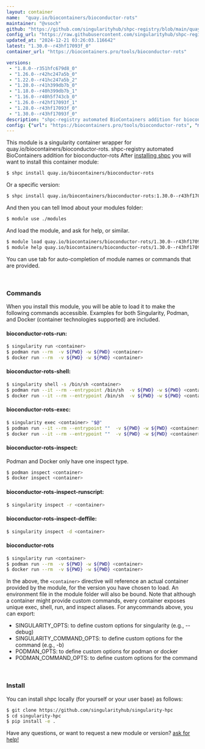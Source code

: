 ```yaml
---
layout: container
name:  "quay.io/biocontainers/bioconductor-rots"
maintainer: "@vsoch"
github: "https://github.com/singularityhub/shpc-registry/blob/main/quay.io/biocontainers/bioconductor-rots/container.yaml"
config_url: "https://raw.githubusercontent.com/singularityhub/shpc-registry/main/quay.io/biocontainers/bioconductor-rots/container.yaml"
updated_at: "2024-12-21 03:26:03.116642"
latest: "1.30.0--r43hf17093f_0"
container_url: "https://biocontainers.pro/tools/bioconductor-rots"

versions:
 - "1.8.0--r351hfc679d8_0"
 - "1.26.0--r42hc247a5b_0"
 - "1.22.0--r41hc247a5b_2"
 - "1.20.0--r41h399db7b_0"
 - "1.18.0--r40h399db7b_1"
 - "1.16.0--r40h5f743cb_0"
 - "1.26.0--r42hf17093f_1"
 - "1.28.0--r43hf17093f_0"
 - "1.30.0--r43hf17093f_0"
description: "shpc-registry automated BioContainers addition for bioconductor-rots"
config: {"url": "https://biocontainers.pro/tools/bioconductor-rots", "maintainer": "@vsoch", "description": "shpc-registry automated BioContainers addition for bioconductor-rots", "latest": {"1.30.0--r43hf17093f_0": "sha256:0433228c30930d9008decbaab27ccff1f200c1f7e72c47586669ec83dbacbdda"}, "tags": {"1.8.0--r351hfc679d8_0": "sha256:d3425fac23e491fd529bf7c3b5b6751cbede3e4ee9e51bc58175544e396d2ad1", "1.26.0--r42hc247a5b_0": "sha256:fc17f9b05961757f7d69d12743d224ad5e2fc3d5e8bbe57a48b5d26ea846b249", "1.22.0--r41hc247a5b_2": "sha256:4f0d10750b94d9c6c40639d4ef91ae66bc67971e67ea2e6d64bcc82472cf300e", "1.20.0--r41h399db7b_0": "sha256:4e60df4a4d4f83d02c8a0f9206977aa8fc301260eeb337c7937254a9c92d864b", "1.18.0--r40h399db7b_1": "sha256:60bcd40c84244efcebf112f08372709510f7dd51d7024fe6b1514932ee0b387a", "1.16.0--r40h5f743cb_0": "sha256:e8709fd46d10b09460664af8c69648ab6ceb8f0c9737f7fae9f3c66a218c51c8", "1.26.0--r42hf17093f_1": "sha256:e941dc67004294a860302aeca2193288951f12fc52ae829791ceeaf62764073d", "1.28.0--r43hf17093f_0": "sha256:5a0687819b409e02e48d1557d898fcc22a184355c43939a245698acf86540d4d", "1.30.0--r43hf17093f_0": "sha256:0433228c30930d9008decbaab27ccff1f200c1f7e72c47586669ec83dbacbdda"}, "docker": "quay.io/biocontainers/bioconductor-rots"}
---
```


This module is a singularity container wrapper for quay.io/biocontainers/bioconductor-rots.
shpc-registry automated BioContainers addition for bioconductor-rots
After [installing shpc](#install) you will want to install this container module:


```bash
$ shpc install quay.io/biocontainers/bioconductor-rots
```

Or a specific version:

```bash
$ shpc install quay.io/biocontainers/bioconductor-rots:1.30.0--r43hf17093f_0
```

And then you can tell lmod about your modules folder:

```bash
$ module use ./modules
```

And load the module, and ask for help, or similar.

```bash
$ module load quay.io/biocontainers/bioconductor-rots/1.30.0--r43hf17093f_0
$ module help quay.io/biocontainers/bioconductor-rots/1.30.0--r43hf17093f_0
```

You can use tab for auto-completion of module names or commands that are provided.

<br>

### Commands

When you install this module, you will be able to load it to make the following commands accessible.
Examples for both Singularity, Podman, and Docker (container technologies supported) are included.

#### bioconductor-rots-run:

```bash
$ singularity run <container>
$ podman run --rm  -v ${PWD} -w ${PWD} <container>
$ docker run --rm  -v ${PWD} -w ${PWD} <container>
```

#### bioconductor-rots-shell:

```bash
$ singularity shell -s /bin/sh <container>
$ podman run --it --rm --entrypoint /bin/sh  -v ${PWD} -w ${PWD} <container>
$ docker run --it --rm --entrypoint /bin/sh  -v ${PWD} -w ${PWD} <container>
```

#### bioconductor-rots-exec:

```bash
$ singularity exec <container> "$@"
$ podman run --it --rm --entrypoint ""  -v ${PWD} -w ${PWD} <container> "$@"
$ docker run --it --rm --entrypoint ""  -v ${PWD} -w ${PWD} <container> "$@"
```

#### bioconductor-rots-inspect:

Podman and Docker only have one inspect type.

```bash
$ podman inspect <container>
$ docker inspect <container>
```

#### bioconductor-rots-inspect-runscript:

```bash
$ singularity inspect -r <container>
```

#### bioconductor-rots-inspect-deffile:

```bash
$ singularity inspect -d <container>
```



#### bioconductor-rots

```bash
$ singularity run <container>
$ podman run --rm  -v ${PWD} -w ${PWD} <container>
$ docker run --rm  -v ${PWD} -w ${PWD} <container>
```


In the above, the `<container>` directive will reference an actual container provided
by the module, for the version you have chosen to load. An environment file in the
module folder will also be bound. Note that although a container
might provide custom commands, every container exposes unique exec, shell, run, and
inspect aliases. For anycommands above, you can export:

 - SINGULARITY_OPTS: to define custom options for singularity (e.g., --debug)
 - SINGULARITY_COMMAND_OPTS: to define custom options for the command (e.g., -b)
 - PODMAN_OPTS: to define custom options for podman or docker
 - PODMAN_COMMAND_OPTS: to define custom options for the command

<br>

### Install

You can install shpc locally (for yourself or your user base) as follows:

```bash
$ git clone https://github.com/singularityhub/singularity-hpc
$ cd singularity-hpc
$ pip install -e .
```

Have any questions, or want to request a new module or version? [ask for help!](https://github.com/singularityhub/singularity-hpc/issues)